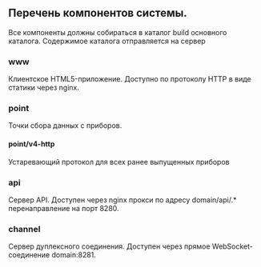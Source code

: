 ## Перечень компонентов системы.

Все компоненты должны собираться в каталог build основного каталога.
Содержимое каталога отправляется на сервер

### www

Клиентское HTML5-приложение.
Доступно по протоколу HTTP в виде статики через nginx.

### point

Точки сбора данных с приборов.

#### point/v4-http

Устаревающий протокол для всех ранее выпущенных приборов

### api

Сервер API.
Доступен через nginx прокси по адресу domain/api/.* перенаправление на порт 8280.

### channel

Сервер дуплексного соединения.
Доступен через прямое WebSocket-соединение domain:8281.
